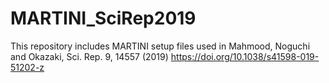 # MARTINI_SciRep2019

This repository includes MARTINI setup files used in Mahmood, Noguchi and Okazaki, Sci. Rep. 9, 14557 (2019)  https://doi.org/10.1038/s41598-019-51202-z

